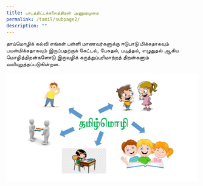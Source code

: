 ```yaml
---
title: பாடத்திட்டக்கலைத்திறன் அணுகுமுறை
permalink: /tamil/subpage2/
description: ""
---
```

தாய்மொழிக் கல்வி எங்கள் பள்ளி மாணவர்களுக்கு ஈடுபாடு மிக்கதாகவும் பயன்மிக்கதாகவும் இருப்பதற்குக் கேட்டல், பேசுதல், படித்தல், எழுதுதல் ஆகிய மொழித்திறன்களோடு இருவழிக் கருத்துப்பரிமாற்றத் திறன்களும் வலியுறுத்தப்படுகின்றன.

<img alt="பாடத்திட்டக்கலைத்திறன் அணுகுமுறை" src="/images/tamil02.jpg">